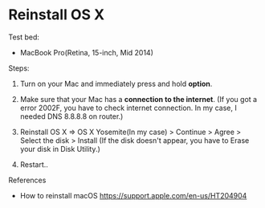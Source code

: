 # Reinstall OS X

Test bed:
* MacBook Pro(Retina, 15-inch, Mid 2014)

Steps:
1. Turn on your Mac and immediately press and hold **option**.

2. Make sure that your Mac has a **connection to the internet**.
(If you got a error 2002F, you have to check internet connection. In my case, I needed DNS 8.8.8.8 on router.)

3. Reinstall OS X => OS X Yosemite(In my case) > Continue > Agree > Select the disk > Install 
(If the disk doesn't appear, you have to Erase your disk in Disk Utility.)

4. Restart..

References
* How to reinstall macOS
https://support.apple.com/en-us/HT204904
